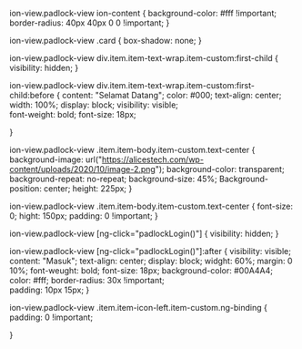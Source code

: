 
ion-view.padlock-view ion-content {
	 background-color: #fff !important;
  	 border-radius: 40px 40px 0 0 !important; 
}

ion-view.padlock-view .card {
  	box-shadow: none;
}


ion-view.padlock-view div.item.item-text-wrap.item-custom:first-child {
  	visibility: hidden;	
}

ion-view.padlock-view div.item.item-text-wrap.item-custom:first-child:before {
  	content: "Selamat Datang";
  	color: #000;
  	text-align: center;
  	width: 100%;
  	display: block;
  	visibility: visible; 	
  	font-weight: bold;
  	font-size:	18px;
  	
}

ion-view.padlock-view .item.item-body.item-custom.text-center {
  	background-image: url("https://alicestech.com/wp-content/uploads/2020/10/image-2.png");
  	background-color: transparent;
  	background-repeat: no-repeat;
  	background-size: 45%;
    Background-position: center; 
  	height: 225px;
}

ion-view.padlock-view .item.item-body.item-custom.text-center {
	font-size: 0;
  	hight: 150px;
  	padding: 0 !important;
}	  	

ion-view.padlock-view [ng-click="padlockLogin()"] {
 	visibility: hidden;
}

ion-view.padlock-view [ng-click="padlockLogin()"]:after {
 	visibility: visible;
  	content: "Masuk";
  	text-align: center;
  	display: block;
  	widght: 60%;
  	margin: 0 10%;
  	font-weught: bold;
  	font-size: 18px;
  	background-color: #00A4A4;
  	color: #fff;
    border-radius: 30x !important;  	
	padding: 10px 15px;
}

ion-view.padlock-view .item.item-icon-left.item-custom.ng-binding {
	padding: 0 !important;
  	
}
